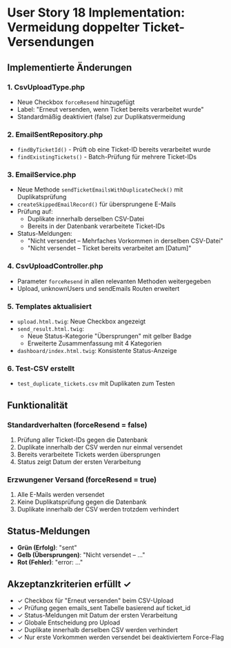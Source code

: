 # User Story 18 Implementation: Vermeidung doppelter Ticket-Versendungen

## Implementierte Änderungen

### 1. CsvUploadType.php
- Neue Checkbox `forceResend` hinzugefügt
- Label: "Erneut versenden, wenn Ticket bereits verarbeitet wurde"
- Standardmäßig deaktiviert (false) zur Duplikatsvermeidung

### 2. EmailSentRepository.php
- `findByTicketId()` - Prüft ob eine Ticket-ID bereits verarbeitet wurde
- `findExistingTickets()` - Batch-Prüfung für mehrere Ticket-IDs

### 3. EmailService.php
- Neue Methode `sendTicketEmailsWithDuplicateCheck()` mit Duplikatsprüfung
- `createSkippedEmailRecord()` für übersprungene E-Mails
- Prüfung auf:
  - Duplikate innerhalb derselben CSV-Datei
  - Bereits in der Datenbank verarbeitete Ticket-IDs
- Status-Meldungen:
  - "Nicht versendet – Mehrfaches Vorkommen in derselben CSV-Datei"
  - "Nicht versendet – Ticket bereits verarbeitet am [Datum]"

### 4. CsvUploadController.php
- Parameter `forceResend` in allen relevanten Methoden weitergegeben
- Upload, unknownUsers und sendEmails Routen erweitert

### 5. Templates aktualisiert
- `upload.html.twig`: Neue Checkbox angezeigt
- `send_result.html.twig`: 
  - Neue Status-Kategorie "Übersprungen" mit gelber Badge
  - Erweiterte Zusammenfassung mit 4 Kategorien
- `dashboard/index.html.twig`: Konsistente Status-Anzeige

### 6. Test-CSV erstellt
- `test_duplicate_tickets.csv` mit Duplikaten zum Testen

## Funktionalität

### Standardverhalten (forceResend = false)
1. Prüfung aller Ticket-IDs gegen die Datenbank
2. Duplikate innerhalb der CSV werden nur einmal versendet
3. Bereits verarbeitete Tickets werden übersprungen
4. Status zeigt Datum der ersten Verarbeitung

### Erzwungener Versand (forceResend = true)
1. Alle E-Mails werden versendet
2. Keine Duplikatsprüfung gegen die Datenbank
3. Duplikate innerhalb der CSV werden trotzdem verhindert

## Status-Meldungen
- **Grün (Erfolg)**: "sent" 
- **Gelb (Übersprungen)**: "Nicht versendet – ..."
- **Rot (Fehler)**: "error: ..."

## Akzeptanzkriterien erfüllt ✓
- ✓ Checkbox für "Erneut versenden" beim CSV-Upload
- ✓ Prüfung gegen emails_sent Tabelle basierend auf ticket_id
- ✓ Status-Meldungen mit Datum der ersten Verarbeitung
- ✓ Globale Entscheidung pro Upload
- ✓ Duplikate innerhalb derselben CSV werden verhindert
- ✓ Nur erste Vorkommen werden versendet bei deaktiviertem Force-Flag
